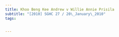 ```yaml
---
title: Khoo Beng Kee Andrew v Willie Annie Prisila 
subtitle: "[2010] SGHC 27 / 20\_January\_2010"
tags:


---
```



